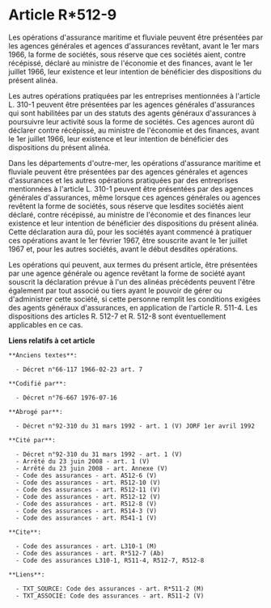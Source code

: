 # Article R*512-9

Les opérations d'assurance maritime et fluviale peuvent être présentées par les agences générales et agences d'assurances
revêtant, avant le 1er mars 1966, la forme de sociétés, sous réserve que ces sociétés aient, contre récépissé, déclaré au
ministre de l'économie et des finances, avant le 1er juillet 1966, leur existence et leur intention de bénéficier des
dispositions du présent alinéa.

Les autres opérations pratiquées par les entreprises mentionnées à l'article L. 310-1 peuvent être présentées par les agences
générales d'assurances qui sont habilitées par un des statuts des agents généraux d'assurances à poursuivre leur activité
sous la forme de sociétés. Ces agences auront dû déclarer contre récépissé, au ministre de l'économie et des finances, avant
le 1er juillet 1966, leur existence et leur intention de bénéficier des dispositions du présent alinéa.

Dans les départements d'outre-mer, les opérations d'assurance maritime et fluviale peuvent être présentées par des agences
générales et agences d'assurances et les autres opérations pratiquées par des entreprises mentionnées à l'article L. 310-1
peuvent être présentées par des agences générales d'assurances, même lorsque ces agences générales ou agences revêtent la
forme de sociétés, sous réserve que lesdites sociétés aient déclaré, contre récépissé, au ministre de l'économie et des
finances leur existence et leur intention de bénéficier des dispositions du présent alinéa. Cette déclaration aura dû, pour
les sociétés ayant commencé à pratiquer ces opérations avant le 1er février 1967, être souscrite avant le 1er juillet 1967
et, pour les autres sociétés, avant le début desdites opérations.

Les opérations qui peuvent, aux termes du présent article, être présentées par une agence générale ou agence revêtant la
forme de société ayant souscrit la déclaration prévue à l'un des alinéas précédents peuvent l'être également par tout associé
ou tiers ayant le pouvoir de gérer ou d'administrer cette société, si cette personne remplit les conditions exigées des
agents généraux d'assurances, en application de l'article R. 511-4. Les dispositions des articles R. 512-7 et R. 512-8 sont
éventuellement applicables en ce cas.

**Liens relatifs à cet article**

	**Anciens textes**:

	  - Décret n°66-117 1966-02-23 art. 7

	**Codifié par**:

	  - Décret n°76-667 1976-07-16

	**Abrogé par**:

	  - Décret n°92-310 du 31 mars 1992 - art. 1 (V) JORF 1er avril 1992

	**Cité par**:

	  - Décret n°92-310 du 31 mars 1992 - art. 1 (V)
	  - Arrêté du 23 juin 2008 - art. 1 (V)
	  - Arrêté du 23 juin 2008 - art. Annexe (V)
	  - Code des assurances - art. A512-6 (V)
	  - Code des assurances - art. R512-10 (V)
	  - Code des assurances - art. R512-11 (V)
	  - Code des assurances - art. R512-12 (V)
	  - Code des assurances - art. R512-8 (V)
	  - Code des assurances - art. R514-3 (V)
	  - Code des assurances - art. R541-1 (V)

	**Cite**:

	  - Code des assurances - art. L310-1 (M)
	  - Code des assurances - art. R*512-7 (Ab)
	  - Code des assurances L310-1, R511-4, R512-7, R512-8

	**Liens**:

	  - TXT_SOURCE: Code des assurances - art. R*511-2 (M)
	  - TXT_ASSOCIE: Code des assurances - art. R511-2 (V)

